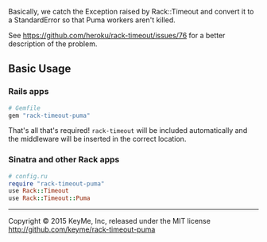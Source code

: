 Basically, we catch the Exception raised by Rack::Timeout and convert it to a StandardError so that Puma workers aren't killed.

See <https://github.com/heroku/rack-timeout/issues/76> for a better description of the problem.

Basic Usage
-----------

### Rails apps

```ruby
# Gemfile
gem "rack-timeout-puma"
```

That's all that's required! `rack-timeout` will be included automatically and the middleware will be inserted in the correct location.

### Sinatra and other Rack apps

```ruby
# config.ru
require "rack-timeout-puma"
use Rack::Timeout
use Rack::Timeout::Puma
```

---
Copyright © 2015 KeyMe, Inc, released under the MIT license  
<http://github.com/keyme/rack-timeout-puma>

